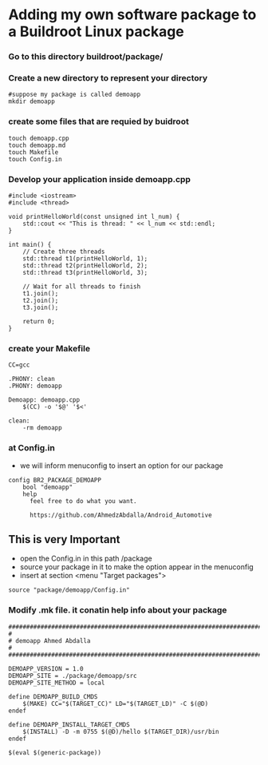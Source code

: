 # Adding my own software package to a Buildroot Linux package

### Go to this directory buildroot/package/
### Create a new directory to represent your directory
```
#suppose my package is called demoapp
mkdir demoapp
```
### create some files that are requied by buidroot
```
touch demoapp.cpp
touch demoapp.md
touch Makefile
touch Config.in
```
### Develop your application inside demoapp.cpp
```
#include <iostream>
#include <thread>

void printHelloWorld(const unsigned int l_num) {
    std::cout << "This is thread: " << l_num << std::endl;
}

int main() {
    // Create three threads
    std::thread t1(printHelloWorld, 1);
    std::thread t2(printHelloWorld, 2);
    std::thread t3(printHelloWorld, 3);

    // Wait for all threads to finish
    t1.join();
    t2.join();
    t3.join();

    return 0;
}
```

### create your Makefile
```
CC=gcc

.PHONY: clean
.PHONY: demoapp

Demoapp: demoapp.cpp
    $(CC) -o '$@' '$<'

clean:
    -rm demoapp
```

### at Config.in
- we will inform menuconfig to insert an option for our package
```
config BR2_PACKAGE_DEMOAPP
	bool "demoapp"
	help
	  feel free to do what you want.

	  https://github.com/AhmedzAbdalla/Android_Automotive

```
## This is very Important
- open the Config.in in this path /package
- source your package in it to make the option appear in the menuconfig
- insert at section <menu "Target packages">
```
source "package/demoapp/Config.in"
```
### Modify .mk file. it conatin help info about your package
```
################################################################################
#
# demoapp Ahmed Abdalla
#
################################################################################

DEMOAPP_VERSION = 1.0
DEMOAPP_SITE = ./package/demoapp/src
DEMOAPP_SITE_METHOD = local

define DEMOAPP_BUILD_CMDS
    $(MAKE) CC="$(TARGET_CC)" LD="$(TARGET_LD)" -C $(@D)
endef

define DEMOAPP_INSTALL_TARGET_CMDS
    $(INSTALL) -D -m 0755 $(@D)/hello $(TARGET_DIR)/usr/bin
endef

$(eval $(generic-package))
```

